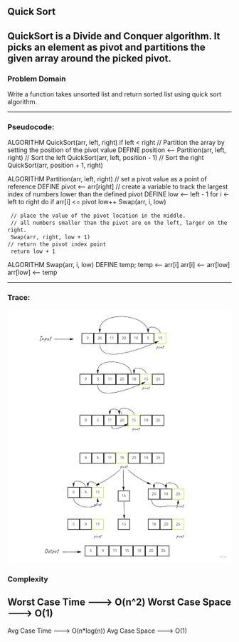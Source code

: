 ## Quick Sort

QuickSort is a Divide and Conquer algorithm. It picks an element as pivot and partitions the given array around the picked pivot.
---

### Problem Domain

Write a function takes unsorted list and return sorted list using quick sort algorithm.

---

### Pseudocode:

ALGORITHM QuickSort(arr, left, right)
    if left < right
        // Partition the array by setting the position of the pivot value
        DEFINE position <-- Partition(arr, left, right)
        // Sort the left
        QuickSort(arr, left, position - 1)
        // Sort the right
        QuickSort(arr, position + 1, right)

ALGORITHM Partition(arr, left, right)
    // set a pivot value as a point of reference
    DEFINE pivot <-- arr[right]
    // create a variable to track the largest index of numbers lower than the defined pivot
    DEFINE low <-- left - 1
    for i <- left to right do
        if arr[i] <= pivot
            low++
            Swap(arr, i, low)

     // place the value of the pivot location in the middle.
     // all numbers smaller than the pivot are on the left, larger on the right.
     Swap(arr, right, low + 1)
    // return the pivot index point
     return low + 1

ALGORITHM Swap(arr, i, low)
    DEFINE temp;
    temp <-- arr[i]
    arr[i] <-- arr[low]
    arr[low] <-- temp

---

### Trace:

![Quick Sort](quick.jpg)


### Complexity

Worst Case Time ---> O(n^2)
Worst Case Space ---> O(1)
-------------------------------
Avg Case Time ---> O(n*log(n))
Avg Case Space ---> O(1)
